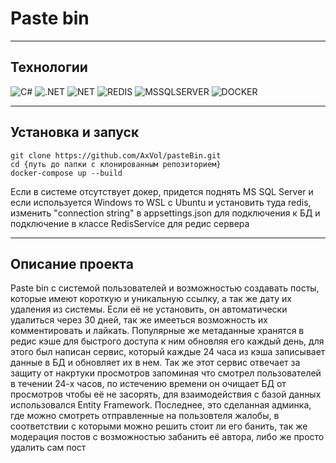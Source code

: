 # Paste bin 
___
## Технологии
![C#](https://img.shields.io/badge/-Csharp_11-000278?style=for-the-badge&logo=c-sharp)
![.NET](https://img.shields.io/badge/-.NET_7-000278?style=for-the-badge&logo=.NET)
![NET](https://img.shields.io/badge/-ASP.NET_CORE-000278?style=for-the-badge&logo=.NET)
![REDIS](https://img.shields.io/badge/-Redis_Cache-000278?style=for-the-badge&logo=Redis)
![MSSQLSERVER](https://img.shields.io/badge/-MS_SQL_SERVER-000278?style=for-the-badge&logo=microsoft-sql-server)
![DOCKER](https://img.shields.io/badge/-DOCKER-000278?style=for-the-badge&logo=docker)
___
## Установка и запуск
```CMD
git clone https://github.com/AxVol/pasteBin.git
cd {путь до папки с клонированным репозиторием}
docker-compose up --build
```
Если в системе отсутствует докер, придется поднять MS SQL Server и если используется Windows то WSL с Ubuntu и установить туда redis, изменить "connection string" в appsettings.json для подключения к БД и подключение в классе RedisService для редис сервера 
___
## Описание проекта
Paste bin с системой пользователей и возможностью создавать посты, которые имеют короткую и уникальную ссылку, а так же дату их удаления из системы. Если её не установить, он автоматически удалиться через 30 дней, так же имееться возможность их комментировать и лайкать. Популярные же метаданные хранятся в редис кэше для быстрого доступа к ним обновляя его каждый день, для этого был написан сервис, который каждые 24 часа из кэша записывает данные в БД и обновляет их в нем. Так же этот сервис отвечает за защиту от накртуки просмотров запоминая что смотрел пользователей в течении 24-х часов, по истечению времени он очищает БД от просмотров чтобы её не засорять, для взаимодействия с базой данных использовался Entity Framework. Последнее, это сделанная админка, где можно смотреть отправленные на пользовтеля жалобы, в соответствии с которыми можно решить стоит ли его банить, так же модерация постов с возможностью забанить её автора, либо же просто удалить сам пост
